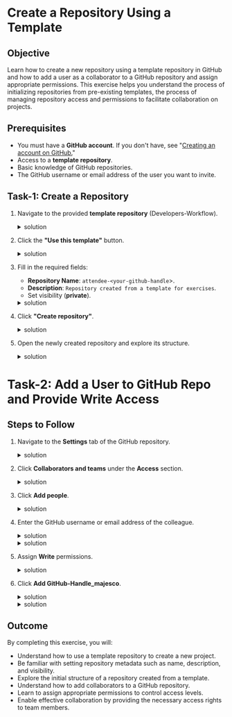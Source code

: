 # Create a Repository Using a Template

## Objective
Learn how to create a new repository using a template repository in GitHub and how to add a user as a collaborator to a GitHub repository and assign appropriate permissions. This exercise helps you understand the process of initializing repositories from pre-existing templates, the process of managing repository access and permissions to facilitate collaboration on projects.

## Prerequisites
- You must have a **GitHub account**. If you don't have, see "[Creating an account on GitHub.](https://docs.github.com/en/get-started/start-your-journey/creating-an-account-on-github)"
- Access to a **template repository**.
- Basic knowledge of GitHub repositories.
- The GitHub username or email address of the user you want to invite.

## Task-1: Create a Repository
1. Navigate to the provided **template repository** (Developers-Workflow).
   
   <details> <summary>solution</summary>
      
   ![image](https://github.com/user-attachments/assets/918f10c7-2f40-41a6-a056-8f661b0b5455)
   
   </details>
   
2. Click the **"Use this template"** button.
   
   <details> <summary>solution</summary>
      
   ![image](https://github.com/user-attachments/assets/ef0fe214-b4dc-4db2-9818-187ddafe9fc7)

   </details>

3. Fill in the required fields:
   - **Repository Name**: `attendee-<your-github-handle`>.
   - **Description**: `Repository created from a template for exercises`.
   - Set visibility (**private**).
     
   <details> <summary>solution</summary>
      
   ![image](https://github.com/user-attachments/assets/c2652b61-ddb1-4ff0-81ab-3646ff611289)

   </details>

4. Click **"Create repository"**.

   <details> <summary>solution</summary>
      
   ![image](https://github.com/user-attachments/assets/2fc9df70-ffd7-4b92-9c70-ec443089f687)

   </details>

5. Open the newly created repository and explore its structure. 

   <details> <summary>solution</summary>
      
   ![image](https://github.com/user-attachments/assets/5813e34d-af1c-4ac0-9976-0b4adf9c7a23)

   </details>



# Task-2: Add a User to GitHub Repo and Provide Write Access


## Steps to Follow
1. Navigate to the **Settings** tab of the GitHub repository.

   <details> <summary>solution</summary>
     
   ![image](https://github.com/user-attachments/assets/6050f693-e108-4b37-a532-1e6bdd320bc7)

    </details>

3. Click **Collaborators and teams** under the **Access** section.

   <details> <summary>solution</summary>

   ![image](https://github.com/user-attachments/assets/b482fd29-15af-4fd3-aa7e-3c55e3d26545)

    </details>

5. Click **Add people**.
   
   <details> <summary>solution</summary>

   ![image](https://github.com/user-attachments/assets/ebb8430e-3221-4fbc-968d-f4922ee66b39)

   </details>

7. Enter the GitHub username or email address of the colleague.

   <details> <summary>solution</summary>

   ![image](https://github.com/user-attachments/assets/67572dae-6550-47d7-bf39-fb7b3df31dae)

    </details>

   <details> <summary>solution</summary>

   ![image](https://github.com/user-attachments/assets/8e254d57-632f-409b-aee8-0ce0cf6846a0)

    </details>

  
9. Assign **Write** permissions.

   <details> <summary>solution</summary>

   ![image](https://github.com/user-attachments/assets/42c62cbe-076d-46ee-8826-0190897a1022)

   </details>

11. Click **Add GitHub-Handle_majesco**.
    

    <details> <summary>solution</summary>
      
    ![image](https://github.com/user-attachments/assets/2052520c-546e-4f4a-9abb-406cc919dcb7)

    </details>

    <details> <summary>solution</summary>
      
    ![image](https://github.com/user-attachments/assets/df0258ef-c96f-484e-b4ce-9c886d21d819)

    </details>


## Outcome

By completing this exercise, you will:
- Understand how to use a template repository to create a new project.
- Be familiar with setting repository metadata such as name, description, and visibility.
- Explore the initial structure of a repository created from a template.
- Understand how to add collaborators to a GitHub repository.
- Learn to assign appropriate permissions to control access levels.
- Enable effective collaboration by providing the necessary access rights to team members.
